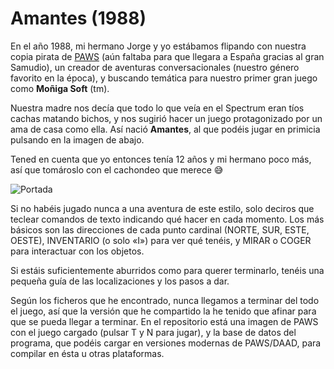 # Amantes (1988)

En el año 1988, mi hermano Jorge y yo estábamos flipando con nuestra copia pirata de [PAWS](https://en.wikipedia.org/wiki/Professional_Adventure_Writer) (aún faltaba para que llegara a España gracias al gran Samudio), un creador de aventuras conversacionales (nuestro género favorito en la época), y buscando temática para nuestro primer gran juego como **Moñiga Soft** (tm).

Nuestra madre nos decía que todo lo que veía en el Spectrum eran tíos cachas matando bichos, y nos sugirió hacer un juego protagonizado por un ama de casa como ella. Así nació **Amantes**, al que podéis jugar en primicia pulsando en la imagen de abajo.

Tened en cuenta que yo entonces tenía 12 años y mi hermano poco más, así que tomároslo con el cachondeo que merece 😅

![Portada](https://github.com/Ganso/amantes/assets/1718890/a4bbfbeb-08c3-406f-9d05-34011f18b279)

Si no habéis jugado nunca a una aventura de este estilo, solo deciros que teclear comandos de texto indicando qué hacer en cada momento. Los más básicos son las direcciones de cada punto cardinal (NORTE, SUR, ESTE, OESTE), INVENTARIO (o solo «I») para ver qué tenéis, y MIRAR o COGER para interactuar con los objetos.

Si estáis suficientemente aburridos como para querer terminarlo, tenéis una pequeña guía de las localizaciones y los pasos a dar.

Según los ficheros que he encontrado, nunca llegamos a terminar del todo el juego, así que la versión que he compartido la he tenido que afinar para que se pueda llegar a terminar. En el repositorio está una imagen de PAWS con el juego cargado (pulsar T y N para jugar), y la base de datos del programa, que podéis cargar en versiones modernas de PAWS/DAAD, para compilar en ésta u otras plataformas.
